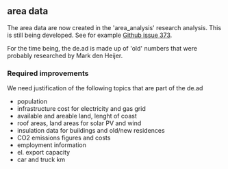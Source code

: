 ## area data

The area data are now created in the 'area_analysis' research analysis. This is still being developed. See for example [Github issue 373](https://github.com/quintel/etdataset/issues/373).

For the time being, the de.ad is made up of 'old' numbers that were probably researched by Mark den Heijer. 

### Required improvements

We need justification of the following topics that are part of the de.ad

- population
- infrastructure cost for electricity and gas grid
- available and areable land, lenght of coast
- roof areas, land areas for solar PV and wind
- insulation data for buildings and old/new residences
- CO2 emissions figures and costs
- employment information
- el. export capacity
- car and truck km